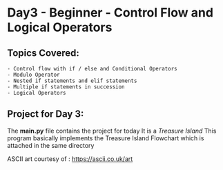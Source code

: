 # Day3 - Beginner - Control Flow and Logical Operators

## Topics Covered:
    - Control flow with if / else and Conditional Operators
    - Modulo Operator
    - Nested if statements and elif statements
    - Multiple if statements in succession
    - Logical Operators

## Project for Day 3:
The **main.py** file contains the project for today
It is a _Treasure Island_
This program basically implements the Treasure Island Flowchart which is attached in the same directory

ASCII art courtesy of : https://ascii.co.uk/art
